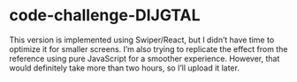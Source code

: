 # code-challenge-DIJGTAL
This version is implemented using Swiper/React, but I didn’t have time to optimize it for smaller screens. I’m also trying to replicate the effect from the reference using pure JavaScript for a smoother experience. However, that would definitely take more than two hours, so I’ll upload it later.
